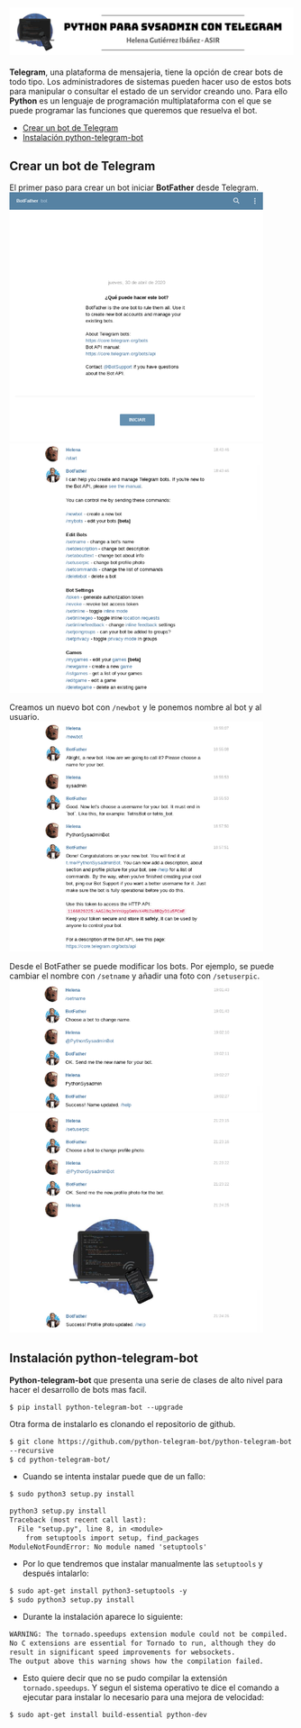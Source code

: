 ![Python para Sysadmin con Telegram](https://github.com/helee18/python_sysadmin/blob/master/images/titulo.png)
---
**Telegram**, una plataforma de mensajeria, tiene la opción de crear bots de todo tipo. Los administradores de sistemas pueden hacer uso de estos bots para manipular o consultar el estado de un servidor creando uno. Para ello **Python** es un lenguaje de programación multiplataforma con el que se puede programar las funciones que queremos que resuelva el bot.

- <a href="#crear_bot">Crear un bot de Telegram</a>
- <a href="#instalar_python_telgram_bot">Instalación python-telegram-bot</a>

<section id="crear_bot"></section>

## Crear un bot de Telegram

El primer paso para crear un bot iniciar **BotFather** desde Telegram.<br>
<img src="https://github.com/helee18/python_sysadmin/blob/master/images/01_conectar_botfather.png" alt="BotFather" width="450"/>
<img src="https://github.com/helee18/python_sysadmin/blob/master/images/02_start_botfather.png" alt="start" width="450"/><br>

Creamos un nuevo bot con `/newbot` y le ponemos nombre al bot y al usuario.<br>
<img src="https://github.com/helee18/python_sysadmin/blob/master/images//03_nombre_bot.png" alt="newbot" width="450"/><br>

Desde el BotFather se puede modificar los bots. Por ejemplo, se puede cambiar el nombre con `/setname` y añadir una foto con `/setuserpic`.<br>
<img src="https://github.com/helee18/python_sysadmin/blob/master/images/04_cambio_nombre.png" alt="setname" width="450"/>
<img src="https://github.com/helee18/python_sysadmin/blob/master/images/05_cambio_foto.png" alt="setuserpic" width="450"/>


<section id="instalar_python_telgram_bot"></section>

## Instalación python-telegram-bot

**Python-telegram-bot** que presenta una serie de clases de alto nivel para hacer el desarrollo de bots mas facil.
```
$ pip install python-telegram-bot --upgrade
```

Otra forma de instalarlo es clonando el repositorio de github.
```
$ git clone https://github.com/python-telegram-bot/python-telegram-bot --recursive
$ cd python-telegram-bot/
```
- Cuando se intenta instalar puede que de un fallo:
```
$ sudo python3 setup.py install
```
```
python3 setup.py install
Traceback (most recent call last):
  File "setup.py", line 8, in <module>
    from setuptools import setup, find_packages
ModuleNotFoundError: No module named 'setuptools'
```
- Por lo que tendremos que instalar manualmente las `setuptools` y después intalarlo:
```
$ sudo apt-get install python3-setuptools -y
$ sudo python3 setup.py install
```
- Durante la instalación aparece lo siguiente:
```
WARNING: The tornado.speedups extension module could not be compiled. No C extensions are essential for Tornado to run, although they do result in significant speed improvements for websockets.
The output above this warning shows how the compilation failed.
```
- Esto quiere decir que no se pudo compilar la extensión `tornado.speedups`.
Y segun el sistema operativo te dice el comando a ejecutar para instalar lo necesario para una mejora de velocidad:
```
$ sudo apt-get install build-essential python-dev
```
